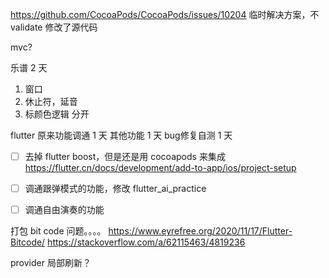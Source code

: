 https://github.com/CocoaPods/CocoaPods/issues/10204
临时解决方案，不 validate
修改了源代码

mvc?

乐谱 2 天
1. 窗口
2. 休止符，延音
3. 标颜色逻辑 分开

flutter 原来功能调通 1 天
其他功能 1 天
bug修复自测 1 天


- [ ] 去掉 flutter boost，但是还是用 cocoapods 来集成 https://flutter.cn/docs/development/add-to-app/ios/project-setup
- [ ] 调通跟弹模式的功能，修改 flutter_ai_practice
- [ ] 调通自由演奏的功能


打包 bit code 问题。。。。
https://www.eyrefree.org/2020/11/17/Flutter-Bitcode/
https://stackoverflow.com/a/62115463/4819236

provider 局部刷新？

